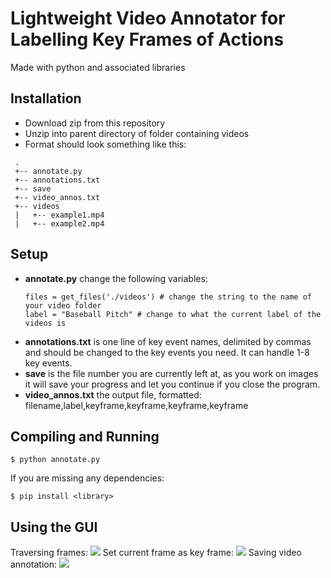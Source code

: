 # Lightweight Video Annotator for Labelling Key Frames of Actions
Made with python and associated libraries
## Installation
 - Download zip from this repository
 - Unzip into parent directory of folder containing videos
 - Format should look something like this:
 ```
  .
  +-- annotate.py
  +-- annotations.txt
  +-- save
  +-- video_annos.txt
  +-- videos
  |   +-- example1.mp4
  |   +-- example2.mp4
 ```

## Setup
 - **annotate.py** change the following variables:
      ```
      files = get_files('./videos') # change the string to the name of your video folder
      label = "Baseball Pitch" # change to what the current label of the videos is
      ```
 - **annotations.txt** is one line of key event names, delimited by commas and should be changed to the key events you need. It can handle 1-8 key events.
 - **save** is the file number you are currently left at, as you work on images it will save your progress and let you continue if you close the program.
 - **video_annos.txt** the output file, formatted: filename,label,keyframe,keyframe,keyframe,keyframe 
## Compiling and Running
```
$ python annotate.py
```
If you are missing any dependencies:
```
$ pip install <library>
```
## Using the GUI
Traversing frames:
![](gifs/traverse.gif)
Set current frame as key frame:
![](gifs/set.gif)
Saving video annotation:
![](gifs/save.gif)
